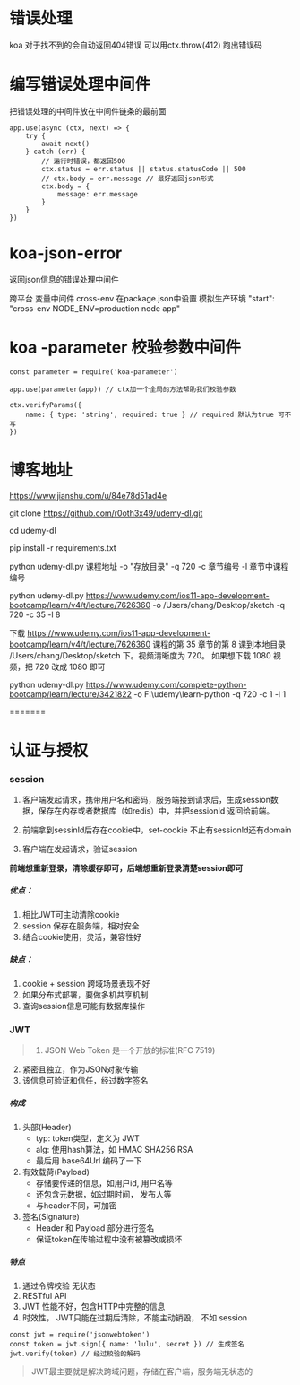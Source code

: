 
# 错误处理
koa 对于找不到的会自动返回404错误
可以用ctx.throw(412) 跑出错误码

# 编写错误处理中间件
把错误处理的中间件放在中间件链条的最前面
```
app.use(async (ctx, next) => {
    try {
        await next()
    } catch (err) {
        // 运行时错误，都返回500
        ctx.status = err.status || status.statusCode || 500
        // ctx.body = err.message // 最好返回json形式
        ctx.body = {
            message: err.message
        }
    }
})
```
# koa-json-error
返回json信息的错误处理中间件

跨平台 变量中间件 cross-env
在package.json中设置 模拟生产环境
    "start": "cross-env NODE_ENV=production node app"

# koa -parameter 校验参数中间件
```
const parameter = require('koa-parameter')

app.use(parameter(app)) // ctx加一个全局的方法帮助我们校验参数

ctx.verifyParams({
    name: { type: 'string', required: true } // required 默认为true 可不写
})
```

# 博客地址
https://www.jianshu.com/u/84e78d51ad4e


git clone https://github.com/r0oth3x49/udemy-dl.git

cd udemy-dl

pip install -r requirements.txt

python udemy-dl.py 课程地址 -o "存放目录" -q 720 -c 章节编号 -l 章节中课程编号

python udemy-dl.py https://www.udemy.com/ios11-app-development-bootcamp/learn/v4/t/lecture/7626360 -o /Users/chang/Desktop/sketch -q 720 -c 35 -l 8

下载  https://www.udemy.com/ios11-app-development-bootcamp/learn/v4/t/lecture/7626360 课程的第 35 章节的第 8 课到本地目录 /Users/chang/Desktop/sketch 下。视频清晰度为 720。
如果想下载 1080 视频，把 720 改成 1080 即可

python udemy-dl.py https://www.udemy.com/complete-python-bootcamp/learn/lecture/3421822 -o F:\udemy\learn-python -q 720 -c 1 -l 1

=======
# 认证与授权
### session
1. 客户端发起请求，携带用户名和密码，服务端接到请求后，生成session数据，保存在内存或者数据库（如redis）中，并把sessionId 返回给前端。

2. 前端拿到sessinId后存在cookie中，set-cookie 不止有sessionId还有domain

3. 客户端在发起请求，验证session

**前端想重新登录，清除缓存即可，后端想重新登录清楚session即可**

##### 优点：
1. 相比JWT可主动清除cookie
2. session 保存在服务端，相对安全
3. 结合cookie使用，灵活，兼容性好

##### 缺点：
1. cookie + session 跨域场景表现不好
2. 如果分布式部署，要做多机共享机制
3. 查询session信息可能有数据库操作

### JWT
> 1. JSON Web Token 是一个开放的标准(RFC 7519)
2. 紧密且独立，作为JSON对象传输
3. 该信息可验证和信任，经过数字签名

##### 构成
1. 头部(Header)
    - typ: token类型，定义为 JWT
    - alg: 使用hash算法，如 HMAC SHA256 RSA
    - 最后用 base64Url 编码了一下
2. 有效载荷(Payload)
    - 存储要传递的信息，如用户id, 用户名等
    - 还包含元数据，如过期时间， 发布人等
    - 与header不同，可加密
3. 签名(Signature)
    - Header 和 Payload 部分进行签名
    - 保证token在传输过程中没有被篡改或损坏

##### 特点
1. 通过令牌校验 无状态
2. RESTful API
3. JWT 性能不好，包含HTTP中完整的信息
4. 时效性， JWT只能在过期后清除，不能主动销毁， 不如 session

```
const jwt = require('jsonwebtoken')
const token = jwt.sign({ name: 'lulu', secret }) // 生成签名
jwt.verify(token) // 经过校验的解码
```

>JWT最主要就是解决跨域问题，存储在客户端，服务端无状态的

